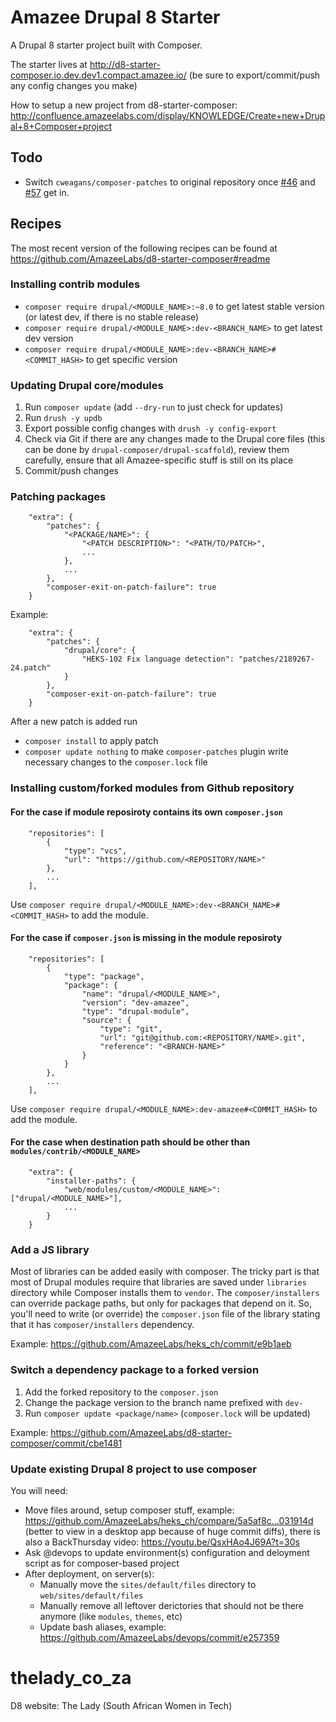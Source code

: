 # Amazee Drupal 8 Starter

A Drupal 8 starter project built with Composer.

The starter lives at http://d8-starter-composer.io.dev.dev1.compact.amazee.io/ (be sure to export/commit/push any config changes you make)

How to setup a new project from d8-starter-composer: http://confluence.amazeelabs.com/display/KNOWLEDGE/Create+new+Drupal+8+Composer+project

## Todo

- Switch `cweagans/composer-patches` to original repository once [#46](https://github.com/cweagans/composer-patches/pull/46) and [#57](https://github.com/cweagans/composer-patches/pull/57) get in.

## Recipes

The most recent version of the following recipes can be found at https://github.com/AmazeeLabs/d8-starter-composer#readme

### Installing contrib modules

- ```composer require drupal/<MODULE_NAME>:~8.0``` to get latest stable version (or latest dev, if there is no stable release)
- ```composer require drupal/<MODULE_NAME>:dev-<BRANCH_NAME>``` to get latest dev version
- ```composer require drupal/<MODULE_NAME>:dev-<BRANCH_NAME>#<COMMIT_HASH>``` to get specific version

### Updating Drupal core/modules

1. Run `composer update` (add `--dry-run` to just check for updates)
1. Run `drush -y updb`
1. Export possible config changes with `drush -y config-export`
1. Check via Git if there are any changes made to the Drupal core files (this can be done by `drupal-composer/drupal-scaffold`), review them carefully, ensure that all Amazee-specific stuff is still on its place
1. Commit/push changes

### Patching packages

```
    "extra": {
        "patches": {
            "<PACKAGE/NAME>": {
                "<PATCH DESCRIPTION>": "<PATH/TO/PATCH>",
                ...
            },
            ...
        },
        "composer-exit-on-patch-failure": true
    }
```

Example:

```
    "extra": {
        "patches": {
            "drupal/core": {
                "HEKS-102 Fix language detection": "patches/2189267-24.patch"
            }
        },
        "composer-exit-on-patch-failure": true
    }
```

After a new patch is added run
- `composer install` to apply patch
- `composer update nothing` to make `composer-patches` plugin write necessary changes to the `composer.lock` file

### Installing custom/forked modules from Github repository

#### For the case if module reposiroty contains its own `composer.json`

```
    "repositories": [
        {
            "type": "vcs",
            "url": "https://github.com/<REPOSITORY/NAME>"
        },
        ...
    ],
```

Use `composer require drupal/<MODULE_NAME>:dev-<BRANCH_NAME>#<COMMIT_HASH>` to add the module.

#### For the case if `composer.json` is missing in the module reposiroty

```
    "repositories": [
        {
            "type": "package",
            "package": {
                "name": "drupal/<MODULE_NAME>",
                "version": "dev-amazee",
                "type": "drupal-module",
                "source": {
                    "type": "git",
                    "url": "git@github.com:<REPOSITORY/NAME>.git",
                    "reference": "<BRANCH-NAME>"
                }
            }
        },
        ...
    ],
```

Use `composer require drupal/<MODULE_NAME>:dev-amazee#<COMMIT_HASH>` to add the module.

#### For the case when destination path should be other than `modules/contrib/<MODULE_NAME>`

```
    "extra": {
        "installer-paths": {
            "web/modules/custom/<MODULE_NAME>": ["drupal/<MODULE_NAME>"],
            ...
        }
    }
```

### Add a JS library

Most of libraries can be added easily with composer. The tricky part is that most of Drupal modules require that libraries are saved under `libraries` directory while Composer installs them to `vendor`. The `composer/installers` can override package paths, but only for packages that depend on it. So, you'll need to write (or override) the `composer.json` file of the library stating that it has `composer/installers` dependency.

Example: https://github.com/AmazeeLabs/heks_ch/commit/e9b1aeb

### Switch a dependency package to a forked version

1. Add the forked repository to the `composer.json`
1. Change the package version to the branch name prefixed with `dev-`
1. Run `composer update <package/name>` (`composer.lock` will be updated)

Example: https://github.com/AmazeeLabs/d8-starter-composer/commit/cbe1481

### Update existing Drupal 8 project to use composer

You will need:
- Move files around, setup composer stuff, example: https://github.com/AmazeeLabs/heks_ch/compare/5a5af8c...031914d (better to view in a desktop app because of huge commit diffs), there is also a BackThursday video: https://youtu.be/QsxHAo4J69A?t=30s
- Ask @devops to update environment(s) configuration and deloyment script as for composer-based project
- After deployment, on server(s):
  - Manually move the `sites/default/files` directory to `web/sites/default/files`
  - Manually remove all leftover derictories that should not be there anymore (like `modules`, `themes`, etc)
  - Update bash aliases, example: https://github.com/AmazeeLabs/devops/commit/e257359

# thelady_co_za
D8 website: The Lady (South African Women in Tech)
